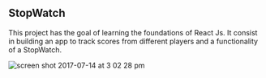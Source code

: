 ## StopWatch

This project has the goal of learning the foundations of React Js. It consist in
building an app to track scores from different players and a functionality of a StopWatch.

![screen shot 2017-07-14 at 3 02 28 pm](https://user-images.githubusercontent.com/8947334/28228784-83347234-68a5-11e7-8ecb-e34860afdcee.png)